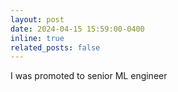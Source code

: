 ```yaml
---
layout: post
date: 2024-04-15 15:59:00-0400
inline: true
related_posts: false
---
```


I was promoted to senior ML engineer
